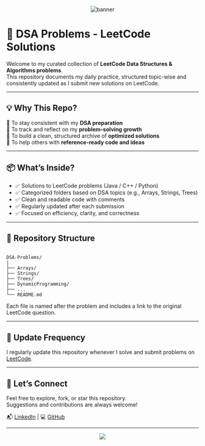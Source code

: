 
<!-- Banner -->
<p align="center">
  <img src="https://capsule-render.vercel.app/api?type=waving&color=0:6e44ff,100:9b00e8&height=200&section=header&text=DSA%20LeetCode%20Problems&fontSize=40&fontAlign=middle&fontColor=ffffff" alt="banner" />
</p>

# 📘 DSA Problems - LeetCode Solutions

Welcome to my curated collection of **LeetCode Data Structures & Algorithms problems**.  
This repository documents my daily practice, structured topic-wise and consistently updated as I submit new solutions on LeetCode.

---

## 💡 Why This Repo?

🔹 To stay consistent with my **DSA preparation**  
🔹 To track and reflect on my **problem-solving growth**  
🔹 To build a clean, structured archive of **optimized solutions**  
🔹 To help others with **reference-ready code and ideas**

---

## 📦 What’s Inside?

- ✅ Solutions to LeetCode problems (Java / C++ / Python)
- ✅ Categorized folders based on DSA topics (e.g., Arrays, Strings, Trees)
- ✅ Clean and readable code with comments
- ✅ Regularly updated after each submission
- ✅ Focused on efficiency, clarity, and correctness

---

## 📁 Repository Structure

```

DSA-Problems/
│
├── Arrays/
├── Strings/
├── Trees/
├── DynamicProgramming/
├── ...
└── README.md

```

Each file is named after the problem and includes a link to the original LeetCode question.

---

## 🔄 Update Frequency

I regularly update this repository whenever I solve and submit problems on [LeetCode](https://leetcode.com/).

---

## 🙌 Let’s Connect

Feel free to explore, fork, or star this repository.  
Suggestions and contributions are always welcome!  

📬 [LinkedIn](https://www.linkedin.com/in/shiwansh-tiwari-8929482a6/) | 💻 [GitHub](https://github.com/Shiwansh2601)

---

<p align="center">
  <img src="https://capsule-render.vercel.app/api?type=waving&color=0:9b00e8,100:6e44ff&height=100&section=footer"/>
</p>
